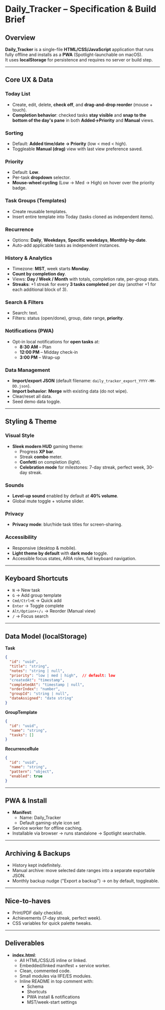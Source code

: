 # Daily_Tracker – Specification & Build Brief

## Overview
**Daily_Tracker** is a single-file **HTML/CSS/JavaScript** application that runs fully offline and installs as a **PWA** (Spotlight-launchable on macOS).  
It uses **localStorage** for persistence and requires no server or build step.

---

## Core UX & Data

### Today List
- Create, edit, delete, **check off**, and **drag-and-drop reorder** (mouse + touch).
- **Completion behavior**: checked tasks **stay visible** and **snap to the bottom of the day's pane** in both **Added→Priority** and **Manual** views.

### Sorting
- Default: **Added time/date → Priority** (low < med < high).
- Toggleable **Manual (drag)** view with last view preference saved.

### Priority
- Default: **Low**.
- Per-task **dropdown** selector.
- **Mouse-wheel cycling** (Low → Med → High) on hover over the priority badge.

### Task Groups (Templates)
- Create reusable templates.
- Insert entire template into Today (tasks cloned as independent items).

### Recurrence
- Options: **Daily**, **Weekdays**, **Specific weekdays**, **Monthly-by-date**.
- Auto-add applicable tasks as independent instances.

### History & Analytics
- Timezone: **MST**, week starts **Monday**.
- **Count by completion day**.
- Views: **Day / Week / Month** with totals, completion rate, per-group stats.
- **Streaks**: +1 streak for every **3 tasks completed** per day (another +1 for each additional block of 3).

### Search & Filters
- Search: text.
- Filters: status (open/done), group, date range, **priority**.

### Notifications (PWA)
- Opt-in local notifications for **open tasks** at:
  - **8:30 AM** – Plan
  - **12:00 PM** – Midday check-in
  - **3:00 PM** – Wrap-up

### Data Management
- **Import/export JSON** (default filename: `daily_tracker_export_YYYY-MM-DD.json`).
- **Import behavior**: **Merge** with existing data (do not wipe).
- Clear/reset all data.
- Seed demo data toggle.

---

## Styling & Theme

### Visual Style
- **Sleek modern HUD** gaming theme:
  - Progress **XP bar**.
  - Streak **combo** meter.
  - **Confetti** on completion (light).
  - **Celebration mode** for milestones: 7-day streak, perfect week, 30-day streak.

### Sounds
- **Level-up sound** enabled by default at **40% volume**.
- Global mute toggle + volume slider.

### Privacy
- **Privacy mode**: blur/hide task titles for screen-sharing.

### Accessibility
- Responsive (desktop & mobile).
- **Light theme by default** with **dark mode** toggle.
- Accessible focus states, ARIA roles, full keyboard navigation.

---

## Keyboard Shortcuts
- `N` → New task
- `G` → Add group template
- `Cmd/Ctrl+K` → Quick add
- `Enter` → Toggle complete
- `Alt/Option+↑/↓` → Reorder (Manual view)
- `/` → Focus search

---

## Data Model (localStorage)

**Task**
```json
{
  "id": "uuid",
  "title": "string",
  "notes": "string | null",
  "priority": "low | med | high",  // default: low
  "createdAt": "timestamp",
  "completedAt": "timestamp | null",
  "orderIndex": "number",
  "groupId": "string | null",
  "dateAssigned": "date string"
}
```

**GroupTemplate**
```json
{
  "id": "uuid",
  "name": "string",
  "tasks": []
}
```

**RecurrenceRule**
```json
{
  "id": "uuid",
  "name": "string",
  "pattern": "object",
  "enabled": true
}
```

---

## PWA & Install
- **Manifest**:
  - Name: Daily_Tracker
  - Default gaming-style icon set
- Service worker for offline caching.
- Installable via browser → runs standalone → Spotlight searchable.

---

## Archiving & Backups
- History kept indefinitely.
- Manual archive: move selected date ranges into a separate exportable JSON.
- Monthly backup nudge ("Export a backup") → on by default, toggleable.

---

## Nice-to-haves
- Print/PDF daily checklist.
- Achievements (7-day streak, perfect week).
- CSS variables for quick palette tweaks.

---

## Deliverables
- **index.html**:
  - All HTML/CSS/JS inline or linked.
  - Embedded/linked manifest + service worker.
  - Clean, commented code.
  - Small modules via IIFE/ES modules.
  - Inline README in top comment with:
    - Schema
    - Shortcuts
    - PWA install & notifications
    - MST/week-start settings